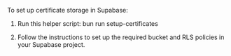 

To set up certificate storage in Supabase:

1. Run this helper script:
   bun run setup-certificates

2. Follow the instructions to set up the required bucket and RLS policies in your Supabase project.

